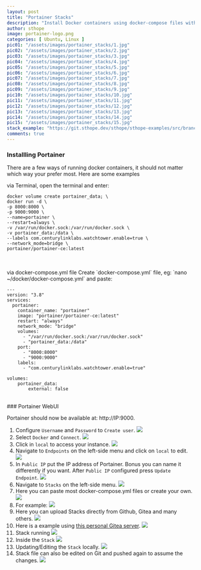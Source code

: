 ```yaml
---
layout: post
title: "Portainer Stacks"
description: "Install Docker containers using docker-compose files with Portainer Stacks."
author: sthope
image: portainer-logo.png
categories: [ Ubuntu, Linux ]
pic01: "/assets/images/portainer_stacks/1.jpg"
pic02: "/assets/images/portainer_stacks/2.jpg"
pic03: "/assets/images/portainer_stacks/3.jpg"
pic04: "/assets/images/portainer_stacks/4.jpg"
pic05: "/assets/images/portainer_stacks/5.jpg"
pic06: "/assets/images/portainer_stacks/6.jpg"
pic07: "/assets/images/portainer_stacks/7.jpg"
pic08: "/assets/images/portainer_stacks/8.jpg"
pic09: "/assets/images/portainer_stacks/9.jpg"
pic10: "/assets/images/portainer_stacks/10.jpg"
pic11: "/assets/images/portainer_stacks/11.jpg"
pic12: "/assets/images/portainer_stacks/12.jpg"
pic13: "/assets/images/portainer_stacks/13.jpg"
pic14: "/assets/images/portainer_stacks/14.jpg"
pic15: "/assets/images/portainer_stacks/15.jpg"
stack_example: "https://git.sthope.dev/sthope/sthope-examples/src/branch/master/docker_portainer_stacks/src/branch/master/libreoffice.yml"
comments: true
---
```

### Installling Portainer

There are a few ways of running docker containers, it should not matter which way your prefer most.
Here are some examples

via Terminal, open the terminal and enter:
```
docker volume create portainer_data; \
docker run -d \
-p 8000:8000 \
-p 9000:9000 \
--name=portainer \
--restart=always \
-v /var/run/docker.sock:/var/run/docker.sock \
-v portainer_data:/data \
--labels com.centurylinklabs.watchtower.enable=true \
--network_mode=bridge \
portainer/portainer-ce:latest
```
<br>
<br>
via docker-compose.yml file
Create `docker-compose.yml` file, eg: `nano ~/docker/docker-compose.yml` and paste:

```
---
version: "3.8"
services:
  portainer:
    container_name: "portainer"
    image: "portainer/portainer-ce:latest"
    restart: "always"
    network_mode: "bridge"
    volumes:
      - "/var/run/docker.sock:/var/run/docker.sock"
      - "portainer_data:/data"
    port:
      - "8000:8000"
      - "9000:9000"
    labels:
      - "com.centurylinklabs.watchtower.enable=true"

volumes:
    portainer_data:
        external: false
```

<br>
### Portainer WebUI

Portainer should now be available at: http://IP:9000.<br>

1. Configure `Username` and `Password` to `Create user`.
![]({{page.pic01}})<br>
2. Select `Docker` and `Connect`.
![]({{page.pic02}})<br>
3. Click in `local` to access your instance.
![]({{page.pic03}})<br>
4. Navigate to `Endpoints` on the left-side menu and click on `local` to edit.
![]({{page.pic04}})<br>
5. In `Public IP` put the IP address of Portainer. Bonus you can name it differently if you want. After `Public IP` configured press `Update Endpoint`.
![]({{page.pic05}})<br>
6. Navigate to `Stacks` on the left-side menu.
![]({{page.pic06}})<br>
7. Here you can paste most docker-compose.yml files or create your own.
![]({{page.pic07}})<br>
8. For example:
![]({{page.pic08}})<br>
9. Here you can upload Stacks directly from Github, Gitea and many others. 
![]({{page.pic10}})<br>
10. Here is a example using [this personal Gitea server]({{page.stack_example}}).
![]({{page.pic11}})<br>
11. Stack running
![]({{page.pic12}})<br>
12. Inside the `Stack`
![]({{page.pic13}})<br>
13. Updating/Editing the `Stack` locally.
![]({{page.pic14}})<br>
14. Stack file can also be edited on Git and pushed again to assume the changes.
![]({{page.pic15}})<br>

